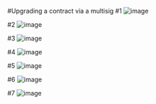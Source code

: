 #Upgrading a contract via a multisig
  #1
  ![image](https://user-images.githubusercontent.com/7067720/151841620-4b17b917-f250-46b1-ac2b-93bddadf3a61.png)

  #2
  ![image](https://user-images.githubusercontent.com/7067720/151841742-7f0d34f6-74ae-4669-94a2-6579f93b8367.png)

  #3
  ![image](https://user-images.githubusercontent.com/7067720/151842955-cd8359d4-3d6b-4847-81a7-8b45fd31ef35.png)
  
  #4
  ![image](https://user-images.githubusercontent.com/7067720/151842919-f4df27a9-6733-4a82-843d-57d5f83d7f50.png)

  #5
  ![image](https://user-images.githubusercontent.com/7067720/151843331-f35266f5-d65d-4b67-928f-91d6ce98560a.png)
  
  #6
  ![image](https://user-images.githubusercontent.com/7067720/151843996-3b7b5866-afb5-4664-95fe-2a83096449d1.png)

  #7
  ![image](https://user-images.githubusercontent.com/7067720/151845352-113565a8-f877-490a-aaf5-3ecfdbfa45d5.png)

